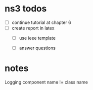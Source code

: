 # ns3 todos

- [ ] continue tutorial at chapter 6
- [ ] create report in latex
    - [ ]  use ieee template
    - [ ]  answer questions


# notes

Logging component name != class name
